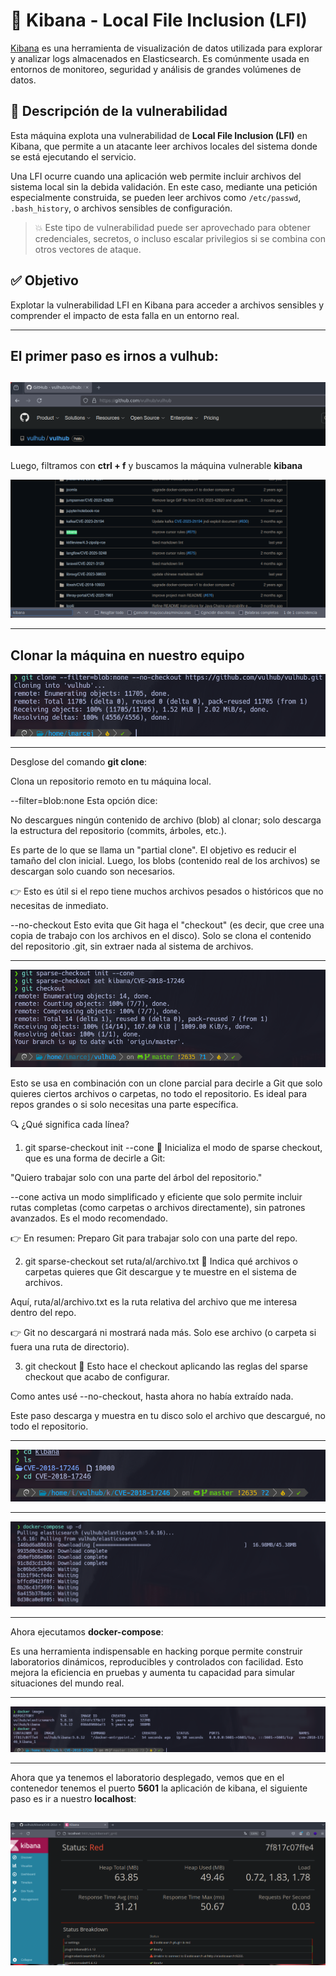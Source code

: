 # 📄 Kibana - Local File Inclusion (LFI)

[Kibana](https://www.elastic.co/kibana/) es una herramienta de visualización de datos utilizada para explorar y analizar logs almacenados en Elasticsearch. Es comúnmente usada en entornos de monitoreo, seguridad y análisis de grandes volúmenes de datos.

## 🐞 Descripción de la vulnerabilidad

Esta máquina explota una vulnerabilidad de **Local File Inclusion (LFI)** en Kibana, que permite a un atacante leer archivos locales del sistema donde se está ejecutando el servicio.

Una LFI ocurre cuando una aplicación web permite incluir archivos del sistema local sin la debida validación. En este caso, mediante una petición especialmente construida, se pueden leer archivos como `/etc/passwd`, `.bash_history`, o archivos sensibles de configuración.

> 💥 Este tipo de vulnerabilidad puede ser aprovechado para obtener credenciales, secretos, o incluso escalar privilegios si se combina con otros vectores de ataque.

## ✅ Objetivo

Explotar la vulnerabilidad LFI en Kibana para acceder a archivos sensibles y comprender el impacto de esta falla en un entorno real.

---

## El primer paso es irnos a vulhub:

![máquina](./images/1.png)
---

Luego, filtramos con **ctrl + f** y buscamos la máquina vulnerable **kibana**

![máquina](./images/2.png)

---
## Clonar la máquina en nuestro equipo

![máquina](./images/3.png)

---

Desglose del comando
**git clone**:

Clona un repositorio remoto en tu máquina local.

--filter=blob:none
Esta opción dice:

No descargues ningún contenido de archivo (blob) al clonar; solo descarga la estructura del repositorio (commits, árboles, etc.).

Es parte de lo que se llama un "partial clone". El objetivo es reducir el tamaño del clon inicial. Luego, los blobs (contenido real de los archivos) se descargan solo cuando son necesarios.

👉 Esto es útil si el repo tiene muchos archivos pesados o históricos que no necesitas de inmediato.

--no-checkout
Esto evita que Git haga el "checkout" (es decir, que cree una copia de trabajo con los archivos en el disco).
Solo se clona el contenido del repositorio .git, sin extraer nada al sistema de archivos.

---

![máquina](./images/4.png)

Esto se usa en combinación con un clone parcial para decirle a Git que solo quieres ciertos archivos o carpetas, no todo el repositorio. Es ideal para repos grandes o si solo necesitas una parte específica.

🔍 ¿Qué significa cada línea?
1. git sparse-checkout init --cone
🔹 Inicializa el modo de sparse checkout, que es una forma de decirle a Git:

"Quiero trabajar solo con una parte del árbol del repositorio."

--cone activa un modo simplificado y eficiente que solo permite incluir rutas completas (como carpetas o archivos directamente), sin patrones avanzados. Es el modo recomendado.

👉 En resumen: Preparo Git para trabajar solo con una parte del repo.

2. git sparse-checkout set ruta/al/archivo.txt
🔹 Indica qué archivos o carpetas quieres que Git descargue y te muestre en el sistema de archivos.

Aquí, ruta/al/archivo.txt es la ruta relativa del archivo que me interesa dentro del repo.

👉 Git no descargará ni mostrará nada más. Solo ese archivo (o carpeta si fuera una ruta de directorio).

3. git checkout
🔹 Esto hace el checkout aplicando las reglas del sparse checkout que acabo de configurar.

Como antes usé --no-checkout, hasta ahora no había extraído nada.

Este paso descarga y muestra en tu disco solo el archivo que descargué, no todo el repositorio.

---

![máquina](./images/5.png)

---

![máquina](./images/6.png)

---

Ahora ejecutamos **docker-compose**: 

Es una herramienta indispensable en hacking porque permite construir laboratorios dinámicos, reproducibles y controlados con facilidad. Esto mejora la eficiencia en pruebas y aumenta tu capacidad para simular situaciones del mundo real.

---

![máquina](./images/7.png)

---

Ahora que ya tenemos el laboratorio desplegado, vemos que en el contenedor tenemos el puerto **5601** la aplicación de kibana, el siguiente paso es ir a nuestro **localhost**:

![máquina](./images/8.png)
---


